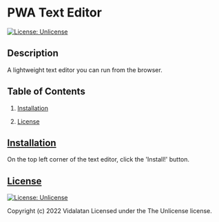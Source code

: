 # PWA Text Editor

[![License: Unlicense](https://img.shields.io/badge/license-Unlicense-blue.svg)](http://unlicense.org/)

## Description

A lightweight text editor you can run from the browser.
## Table of Contents

1.  [Installation](#installation)

2.  [License](#license)

## [Installation](#installation)

On the top left corner of the text editor, click the 'Install!' button.



## [License](#license)
[![License: Unlicense](https://img.shields.io/badge/license-Unlicense-blue.svg)](http://unlicense.org/)

 Copyright (c) 2022 Vidalatan Licensed under the The Unlicense license.

